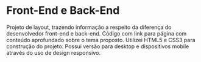 # Front-End e Back-End
Projeto  de layout, trazendo informação a respeito da diferença do desenvolvedor front-end e back-end. Código com link para página com conteúdo aprofundado sobre o tema proposto.
Utilizei HTML5 e CSS3 para construção do projeto.
Possui versão para desktop e dispositivos mobile através do uso de design responsivo.

